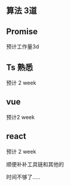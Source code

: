 ## 算法 3道

## Promise 
预计工作量3d

## Ts 熟悉 
预计 2 week

## vue 

预计2 week


## react 
预计 2 week

顺便补补工具链和其他的

时间不够了.....

